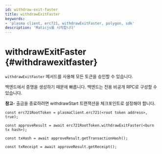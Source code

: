 ```yaml
---
id: withdraw-exit-faster
title: withdrawExitFaster
keywords:
- 'plasma client, erc721, withdrawExitFaster, polygon, sdk'
description: 'Maticjs를 시작합니다'
---
```


# withdrawExitFaster {#withdrawexitfaster}

`withdrawExitFaster` 메서드를 사용해 모든 토큰을 승인할 수 있습니다.

백엔드에서 증명을 생성하기 때문에 빠릅니다. 백엔드는 전용 비공개 RPC로 구성할 수 있습니다.

**참고**- 출금을 종료하려면 withdrawStart 트랜잭션을 체크포인트로 설정해야 합니다.

```
const erc721RootToken = plasmaClient.erc721(<root token address>, true);

const approveResult = await erc721RootToken.withdrawExitFaster(<burn tx hash>);

const txHash = await approveResult.getTransactionHash();

const txReceipt = await approveResult.getReceipt();

```
